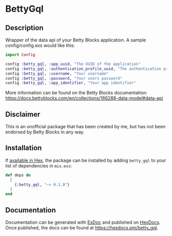 # BettyGql

## Description
Wrapper of the data api of your Betty Blocks application. A sample config/config.exs would like this:
```elixir
import Config

config :betty_gql, :app_uuid, "The UUID of the application"
config :betty_gql, :authentication_profile_uuid, "The authentication profile uuid where the user is connected to"
config :betty_gql, :username, "Your username"
config :betty_gql, :password, "Your users password"
config :betty_gql, :app_identifier, "Your app identifier"
```

More information can be found on the Betty Blocks documentation: https://docs.bettyblocks.com/en/collections/166288-data-model#data-api

## Disclaimer
This is an unofficial package that has been created by me, but has not been endorsed by Betty Blocks in any way.

## Installation

If [available in Hex](https://hex.pm/docs/publish), the package can be installed
by adding `betty_gql` to your list of dependencies in `mix.exs`:

```elixir
def deps do
  [
    {:betty_gql, "~> 0.1.0"}
  ]
end
```

## Documentation
Documentation can be generated with [ExDoc](https://github.com/elixir-lang/ex_doc)
and published on [HexDocs](https://hexdocs.pm). Once published, the docs can
be found at <https://hexdocs.pm/betty_gql>.

